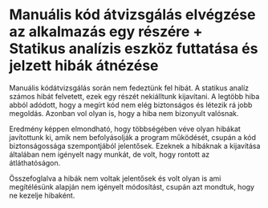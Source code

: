 # Manuális kód átvizsgálás elvégzése az alkalmazás egy részére + Statikus analízis eszköz futtatása és jelzett hibák átnézése

Manuális kódátvizsgálás során nem fedeztünk fel hibát. A statikus analíz számos hibát felvetett, ezek egy részét nekiálltunk kijavítani. A legtöbb hiba abból adódott, hogy a megírt kód nem elég biztonságos és létezik rá jobb megoldás. Azonban vol olyan is, hogy a hiba nem bizonyult valósnak.

Eredmény képpen elmondható, hogy többségében véve olyan hibákat javítottunk ki, amik nem befolyásolják a program működését, csupán a kód biztonságossága szempontjából jelentősek. Ezeknek a hibáknak a kijavítása általában nem igényelt nagy munkát, de volt, hogy rontott az átláthatóságon.

Összefoglalva a hibák nem voltak jelentősek és volt olyan is ami megítélésünk alapján nem igényelt módosítást, csupán azt mondtuk, hogy ne kezelje hibaként.